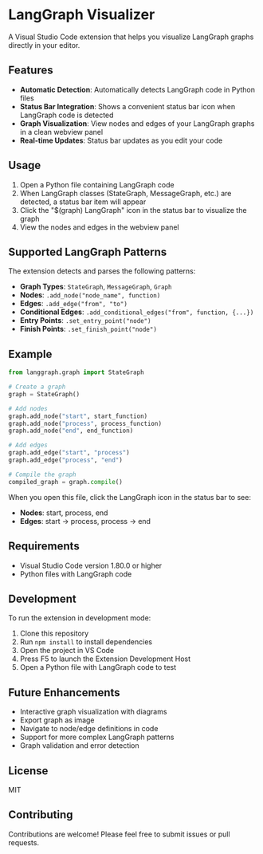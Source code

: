 # LangGraph Visualizer

A Visual Studio Code extension that helps you visualize LangGraph graphs directly in your editor.

## Features

- **Automatic Detection**: Automatically detects LangGraph code in Python files
- **Status Bar Integration**: Shows a convenient status bar icon when LangGraph code is detected
- **Graph Visualization**: View nodes and edges of your LangGraph graphs in a clean webview panel
- **Real-time Updates**: Status bar updates as you edit your code

## Usage

1. Open a Python file containing LangGraph code
2. When LangGraph classes (StateGraph, MessageGraph, etc.) are detected, a status bar item will appear
3. Click the "$(graph) LangGraph" icon in the status bar to visualize the graph
4. View the nodes and edges in the webview panel

## Supported LangGraph Patterns

The extension detects and parses the following patterns:

- **Graph Types**: `StateGraph`, `MessageGraph`, `Graph`
- **Nodes**: `.add_node("node_name", function)`
- **Edges**: `.add_edge("from", "to")`
- **Conditional Edges**: `.add_conditional_edges("from", function, {...})`
- **Entry Points**: `.set_entry_point("node")`
- **Finish Points**: `.set_finish_point("node")`

## Example

```python
from langgraph.graph import StateGraph

# Create a graph
graph = StateGraph()

# Add nodes
graph.add_node("start", start_function)
graph.add_node("process", process_function)
graph.add_node("end", end_function)

# Add edges
graph.add_edge("start", "process")
graph.add_edge("process", "end")

# Compile the graph
compiled_graph = graph.compile()
```

When you open this file, click the LangGraph icon in the status bar to see:
- **Nodes**: start, process, end
- **Edges**: start → process, process → end

## Requirements

- Visual Studio Code version 1.80.0 or higher
- Python files with LangGraph code

## Development

To run the extension in development mode:

1. Clone this repository
2. Run `npm install` to install dependencies
3. Open the project in VS Code
4. Press F5 to launch the Extension Development Host
5. Open a Python file with LangGraph code to test

## Future Enhancements

- Interactive graph visualization with diagrams
- Export graph as image
- Navigate to node/edge definitions in code
- Support for more complex LangGraph patterns
- Graph validation and error detection

## License

MIT

## Contributing

Contributions are welcome! Please feel free to submit issues or pull requests.

